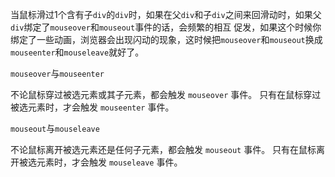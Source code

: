 
当鼠标滑过1个含有子`div`的`div`时，如果在父`div`和子`div`之间来回滑动时，如果父`div`绑定了`mouseover`和``mouseout``事件的话，会频繁的相互
促发，如果这个时候你绑定了一些动画，浏览器会出现闪动的现象，这时候把``mouseover``和``mouseout``换成`mouseenter`和`mouseleave`就好了。

`mouseover`与`mouseenter`

不论鼠标穿过被选元素或其子元素，都会触发 `mouseover` 事件。
只有在鼠标穿过被选元素时，才会触发 `mouseenter` 事件。

`mouseout`与`mouseleave`

不论鼠标离开被选元素还是任何子元素，都会触发 `mouseout` 事件。
只有在鼠标离开被选元素时，才会触发 `mouseleave` 事件。

